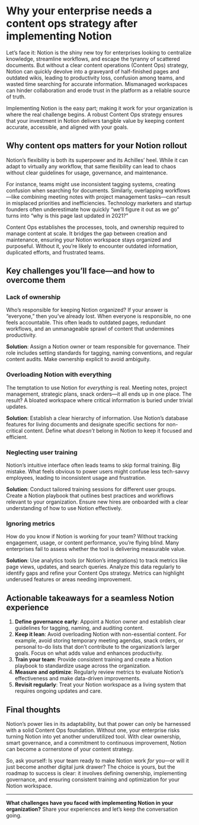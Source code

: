 # Why your enterprise needs a content ops strategy after implementing Notion

Let’s face it: Notion is the shiny new toy for enterprises looking to centralize knowledge, streamline workflows, and escape the tyranny of scattered documents. But without a clear content operations (Content Ops) strategy, Notion can quickly devolve into a graveyard of half-finished pages and outdated wikis, leading to productivity loss, confusion among teams, and wasted time searching for accurate information. Mismanaged workspaces can hinder collaboration and erode trust in the platform as a reliable source of truth.

Implementing Notion is the easy part; making it work for your organization is where the real challenge begins. A robust Content Ops strategy ensures that your investment in Notion delivers tangible value by keeping content accurate, accessible, and aligned with your goals.

## Why content ops matters for your Notion rollout

Notion’s flexibility is both its superpower and its Achilles’ heel. While it can adapt to virtually any workflow, that same flexibility can lead to chaos without clear guidelines for usage, governance, and maintenance. 

For instance, teams might use inconsistent tagging systems, creating confusion when searching for documents. Similarly, overlapping workflows—like combining meeting notes with project management tasks—can result in misplaced priorities and inefficiencies. Technology marketers and startup founders often underestimate how quickly “we’ll figure it out as we go” turns into “why is this page last updated in 2021?”

Content Ops establishes the processes, tools, and ownership required to manage content at scale. It bridges the gap between creation and maintenance, ensuring your Notion workspace stays organized and purposeful. Without it, you’re likely to encounter outdated information, duplicated efforts, and frustrated teams.

## Key challenges you’ll face—and how to overcome them

### Lack of ownership

Who’s responsible for keeping Notion organized? If your answer is “everyone,” then you’ve already lost. When everyone is responsible, no one feels accountable. This often leads to outdated pages, redundant workflows, and an unmanageable sprawl of content that undermines productivity.

**Solution**: Assign a Notion owner or team responsible for governance. Their role includes setting standards for tagging, naming conventions, and regular content audits. Make ownership explicit to avoid ambiguity.

### Overloading Notion with everything

The temptation to use Notion for *everything* is real. Meeting notes, project management, strategic plans, snack orders—it all ends up in one place. The result? A bloated workspace where critical information is buried under trivial updates.

**Solution**: Establish a clear hierarchy of information. Use Notion’s database features for living documents and designate specific sections for non-critical content. Define what *doesn’t* belong in Notion to keep it focused and efficient.

### Neglecting user training

Notion’s intuitive interface often leads teams to skip formal training. Big mistake. What feels obvious to power users might confuse less tech-savvy employees, leading to inconsistent usage and frustration.

**Solution**: Conduct tailored training sessions for different user groups. Create a Notion playbook that outlines best practices and workflows relevant to your organization. Ensure new hires are onboarded with a clear understanding of how to use Notion effectively.

### Ignoring metrics

How do you know if Notion is working for your team? Without tracking engagement, usage, or content performance, you’re flying blind. Many enterprises fail to assess whether the tool is delivering measurable value.

**Solution**: Use analytics tools (or Notion’s integrations) to track metrics like page views, updates, and search queries. Analyze this data regularly to identify gaps and refine your Content Ops strategy. Metrics can highlight underused features or areas needing improvement.

## Actionable takeaways for a seamless Notion experience

1. **Define governance early**: Appoint a Notion owner and establish clear guidelines for tagging, naming, and auditing content.
2. **Keep it lean**: Avoid overloading Notion with non-essential content. For example, avoid storing temporary meeting agendas, snack orders, or personal to-do lists that don’t contribute to the organization’s larger goals. Focus on what adds value and enhances productivity.
3. **Train your team**: Provide consistent training and create a Notion playbook to standardize usage across the organization.
4. **Measure and optimize**: Regularly review metrics to evaluate Notion’s effectiveness and make data-driven improvements.
5. **Revisit regularly**: Treat your Notion workspace as a living system that requires ongoing updates and care.

## Final thoughts

Notion’s power lies in its adaptability, but that power can only be harnessed with a solid Content Ops foundation. Without one, your enterprise risks turning Notion into yet another underutilized tool. With clear ownership, smart governance, and a commitment to continuous improvement, Notion can become a cornerstone of your content strategy.

So, ask yourself: Is your team ready to make Notion work *for* you—or will it just become another digital junk drawer? The choice is yours, but the roadmap to success is clear: it involves defining ownership, implementing governance, and ensuring consistent training and optimization for your Notion workspace.

---

**What challenges have you faced with implementing Notion in your organization?** Share your experiences and let’s keep the conversation going.

